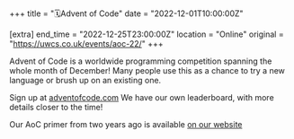 +++
title = "🗓️Advent of Code"
date = "2022-12-01T10:00:00Z"

[extra]
end_time = "2022-12-25T23:00:00Z"
location = "Online"
original = "https://uwcs.co.uk/events/aoc-22/"
+++

Advent of Code is a worldwide programming competition spanning the whole month of December! Many people use this as a chance to try a new language or brush up on an existing one.

Sign up at [adventofcode.com](https://adventofcode.com/) We have our own leaderboard, with more details closer to the time!

Our AoC primer from two years ago is available [on our website](https://uwcs.co.uk/news/aoc-2020-primer/)
